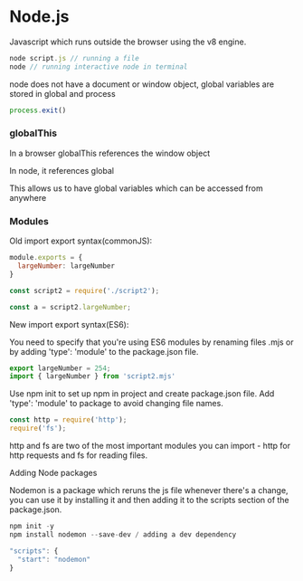 # Node.js

Javascript which runs outside the browser using the v8 engine.

```js
node script.js // running a file
node // running interactive node in terminal
```
node does not have a document or window object, global variables are stored in global and process
```js
process.exit()
```
### globalThis 

In a browser globalThis references the window object

In node, it references global

This allows us to have global variables which can be accessed from anywhere

### Modules

Old import export syntax(commonJS):
```js
module.exports = {
  largeNumber: largeNumber
}

const script2 = require('./script2');

const a = script2.largeNumber;
```

New import export syntax(ES6):

You need to specify that you're using ES6 modules by renaming files .mjs or by adding 'type': 'module' to the package.json file.

```js
export largeNumber = 254;
import { largeNumber } from 'script2.mjs'
```
Use npm init to set up npm in project and create package.json file. Add 'type': 'module' to package to avoid changing file names.


```js
const http = require('http');
require('fs');
```
http and fs are two of the most important modules you can import - http for http requests and fs for reading files.

Adding Node packages 

Nodemon is a package which reruns the js file whenever there's a change, you can use it by installing it and then adding it to the scripts section of the package.json.
```js
npm init -y 
npm install nodemon --save-dev / adding a dev dependency

"scripts": {
  "start": "nodemon"
}
```
